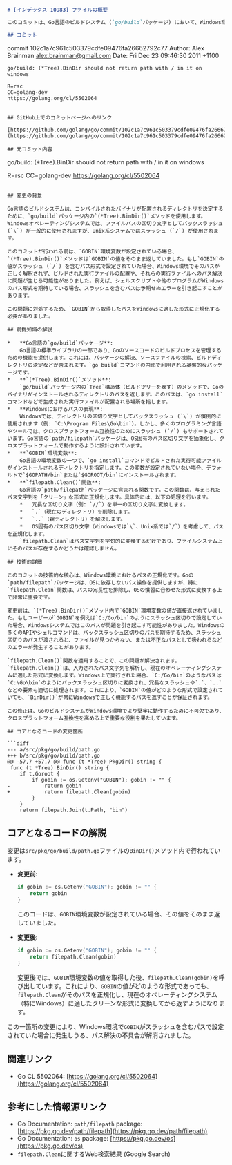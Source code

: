```markdown
# [インデックス 10983] ファイルの概要

このコミットは、Go言語のビルドシステム (`go/build`パッケージ) において、Windows環境で`(*Tree).BinDir()`メソッドが返すパスにスラッシュ (`/`) が含まれないように修正するものです。具体的には、`GOBIN`環境変数の値が設定されている場合に、`filepath.Clean()`関数を使用してパスを正規化することで、Windowsにおけるパスの互換性問題を解決しています。

## コミット

```
commit 102c1a7c961c503379cdfe09476fa26662792c77
Author: Alex Brainman <alex.brainman@gmail.com>
Date:   Fri Dec 23 09:46:30 2011 +1100

    go/build: (*Tree).BinDir should not return path with / in it on windows
    
    R=rsc
    CC=golang-dev
    https://golang.org/cl/5502064
```

## GitHub上でのコミットページへのリンク

[https://github.com/golang/go/commit/102c1a7c961c503379cdfe09476fa26662792c77](https://github.com/golang/go/commit/102c1a7c961c503379cdfe09476fa26662792c77)

## 元コミット内容

```
go/build: (*Tree).BinDir should not return path with / in it on windows

R=rsc
CC=golang-dev
https://golang.org/cl/5502064
```

## 変更の背景

Go言語のビルドシステムは、コンパイルされたバイナリが配置されるディレクトリを決定するために、`go/build`パッケージ内の`(*Tree).BinDir()`メソッドを使用します。Windowsオペレーティングシステムでは、ファイルパスの区切り文字としてバックスラッシュ (`\`) が一般的に使用されますが、Unix系システムではスラッシュ (`/`) が使用されます。

このコミットが行われる前は、`GOBIN`環境変数が設定されている場合、`(*Tree).BinDir()`メソッドは`GOBIN`の値をそのまま返していました。もし`GOBIN`の値がスラッシュ (`/`) を含むパス形式で設定されていた場合、Windows環境でそのパスが正しく解釈されず、ビルドされた実行ファイルの配置や、それらの実行ファイルへのパス解決に問題が生じる可能性がありました。例えば、シェルスクリプトや他のプログラムがWindowsのパス形式を期待している場合、スラッシュを含むパスは予期せぬエラーを引き起こすことがあります。

この問題に対処するため、`GOBIN`から取得したパスをWindowsに適した形式に正規化する必要がありました。

## 前提知識の解説

*   **Go言語の`go/build`パッケージ**:
    Go言語の標準ライブラリの一部であり、Goのソースコードのビルドプロセスを管理するための機能を提供します。これには、パッケージの解決、ソースファイルの検索、ビルドディレクトリの決定などが含まれます。`go build`コマンドの内部で利用される基盤的なパッケージです。
*   **`(*Tree).BinDir()`メソッド**:
    `go/build`パッケージ内の`Tree`構造体（ビルドツリーを表す）のメソッドで、Goのバイナリがインストールされるディレクトリのパスを返します。このパスは、`go install`コマンドなどで生成された実行ファイルが配置される場所を指します。
*   **Windowsにおけるパスの表現**:
    Windowsでは、ディレクトリの区切り文字としてバックスラッシュ (`\`) が慣例的に使用されます（例: `C:\Program Files\Go\bin`）。しかし、多くのプログラミング言語やツールでは、クロスプラットフォーム互換性のためにスラッシュ (`/`) もサポートされています。Go言語の`path/filepath`パッケージは、OS固有のパス区切り文字を抽象化し、クロスプラットフォームで動作するように設計されています。
*   **`GOBIN`環境変数**:
    Go言語の環境変数の一つで、`go install`コマンドでビルドされた実行可能ファイルがインストールされるディレクトリを指定します。この変数が設定されていない場合、デフォルトで`$GOPATH/bin`または`$GOROOT/bin`にインストールされます。
*   **`filepath.Clean()`関数**:
    Go言語の`path/filepath`パッケージに含まれる関数です。この関数は、与えられたパス文字列を「クリーン」な形式に正規化します。具体的には、以下の処理を行います。
    *   冗長な区切り文字（例: `//`）を単一の区切り文字に変換します。
    *   `.`（現在のディレクトリ）を削除します。
    *   `..`（親ディレクトリ）を解決します。
    *   OS固有のパス区切り文字（Windowsでは`\`、Unix系では`/`）を考慮して、パスを正規化します。
    `filepath.Clean`はパス文字列を字句的に変換するだけであり、ファイルシステム上にそのパスが存在するかどうかは確認しません。

## 技術的詳細

このコミットの技術的な核心は、Windows環境におけるパスの正規化です。Goの`path/filepath`パッケージは、OSに依存しないパス操作を提供しますが、特に`filepath.Clean`関数は、パスの冗長性を排除し、OSの慣習に合わせた形式に変換する上で非常に重要です。

変更前は、`(*Tree).BinDir()`メソッド内で`GOBIN`環境変数の値が直接返されていました。もしユーザーが`GOBIN`を例えば`C:/Go/bin`のようにスラッシュ区切りで設定していた場合、Windowsシステムではこのパスが問題を引き起こす可能性がありました。Windowsの多くのAPIやシェルコマンドは、バックスラッシュ区切りのパスを期待するため、スラッシュ区切りのパスが渡されると、ファイルが見つからない、または不正なパスとして扱われるなどのエラーが発生することがあります。

`filepath.Clean()`関数を適用することで、この問題が解決されます。`filepath.Clean()`は、入力されたパス文字列を解析し、現在のオペレーティングシステムに適した形式に変換します。Windows上で実行された場合、`C:/Go/bin`のようなパスは`C:\Go\bin`のようにバックスラッシュ区切りに変換され、冗長なスラッシュや`.`、`..`などの要素も適切に処理されます。これにより、`GOBIN`の値がどのような形式で設定されていても、`BinDir()`が常にWindowsで正しく機能するパスを返すことが保証されます。

この修正は、GoのビルドシステムがWindows環境でより堅牢に動作するために不可欠であり、クロスプラットフォーム互換性を高める上で重要な役割を果たしています。

## コアとなるコードの変更箇所

```diff
--- a/src/pkg/go/build/path.go
+++ b/src/pkg/go/build/path.go
@@ -57,7 +57,7 @@ func (t *Tree) PkgDir() string {
 func (t *Tree) BinDir() string {
 	if t.Goroot {
 		if gobin := os.Getenv("GOBIN"); gobin != "" {
-			return gobin
+			return filepath.Clean(gobin)
 		}
 	}
 	return filepath.Join(t.Path, "bin")
```

## コアとなるコードの解説

変更は`src/pkg/go/build/path.go`ファイルの`BinDir()`メソッド内で行われています。

*   **変更前**:
    ```go
    if gobin := os.Getenv("GOBIN"); gobin != "" {
        return gobin
    }
    ```
    このコードは、`GOBIN`環境変数が設定されている場合、その値をそのまま返していました。

*   **変更後**:
    ```go
    if gobin := os.Getenv("GOBIN"); gobin != "" {
        return filepath.Clean(gobin)
    }
    ```
    変更後では、`GOBIN`環境変数の値を取得した後、`filepath.Clean(gobin)`を呼び出しています。これにより、`GOBIN`の値がどのような形式であっても、`filepath.Clean`がそのパスを正規化し、現在のオペレーティングシステム（特にWindows）に適したクリーンな形式に変換してから返すようになります。

この一箇所の変更により、Windows環境で`GOBIN`がスラッシュを含むパスで設定されていた場合に発生しうる、パス解決の不具合が解消されました。

## 関連リンク

*   Go CL 5502064: [https://golang.org/cl/5502064](https://golang.org/cl/5502064)

## 参考にした情報源リンク

*   Go Documentation: `path/filepath` package: [https://pkg.go.dev/path/filepath](https://pkg.go.dev/path/filepath)
*   Go Documentation: `os` package: [https://pkg.go.dev/os](https://pkg.go.dev/os)
*   `filepath.Clean`に関するWeb検索結果 (Google Search)
```

